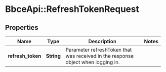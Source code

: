 # BbceApi::RefreshTokenRequest

## Properties
Name | Type | Description | Notes
------------ | ------------- | ------------- | -------------
**refresh_token** | **String** | Parameter refreshToken that was received in the response object when logging in. | 

